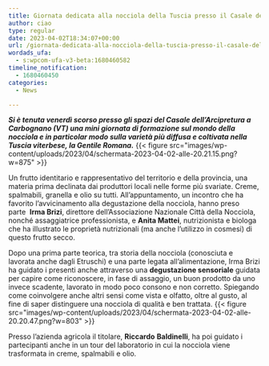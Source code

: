 ```yaml
---
title: Giornata dedicata alla nocciola della Tuscia presso il Casale dell’Arcipretura
author: ciao
type: regular
date: 2023-04-02T18:34:07+00:00
url: /giornata-dedicata-alla-nocciola-della-tuscia-presso-il-casale-dellarcipretura/
wordads_ufa:
  - s:wpcom-ufa-v3-beta:1680460582
timeline_notification:
  - 1680460450
categories:
  - News

---
```

**_Si è tenuta venerdì scorso presso gli spazi del Casale dell’Arcipretura a Carbognano (VT) una mini giornata di formazione sul mondo della nocciola e in particolar modo sulla varietà più diffusa e coltivata nella Tuscia viterbese, la Gentile Romana._** 
{{< figure src="images/wp-content/uploads/2023/04/schermata-2023-04-02-alle-20.21.15.png?w=875" >}}
 

Un frutto identitario e rappresentativo del territorio e della provincia, una materia prima declinata dai produttori locali nelle forme più svariate. Creme, spalmabili, granella e olio su tutti. All’appuntamento, un incontro che ha favorito l’avvicinamento alla degustazione della nocciola, hanno preso parte  **Irma Brizi**, direttore dell’Associazione Nazionale Città della Nocciola, nonché assaggiatrice professionista, e **Anita Mattei**, nutrizionista e biologa che ha illustrato le proprietà nutrizionali (ma anche l’utilizzo in cosmesi) di questo frutto secco. 

Dopo una prima parte teorica, tra storia della nocciola (conosciuta e lavorata anche dagli Etruschi) e una parte legata all’alimentazione, Irma Brizi ha guidato i presenti anche attraverso una **degustazione sensoriale** guidata per capire come riconoscere, in fase di assaggio, un buon prodotto da uno invece scadente, lavorato in modo poco consono e non corretto. Spiegando come coinvolgere anche altri sensi come vista e olfatto, oltre al gusto, al fine di saper distinguere una nocciola di qualità e ben trattata. 
{{< figure src="images/wp-content/uploads/2023/04/schermata-2023-04-02-alle-20.20.47.png?w=803" >}}
 

Presso l’azienda agricola il titolare, **Riccardo** **Baldinelli**, ha poi guidato i partecipanti anche in un tour del laboratorio in cui la nocciola viene trasformata in creme, spalmabili e olio. 